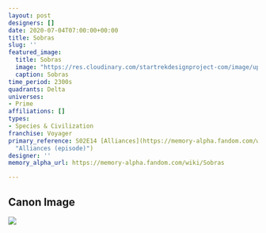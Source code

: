 ```yaml
---
layout: post
designers: []
date: 2020-07-04T07:00:00+00:00
title: Sobras
slug: ''
featured_image:
  title: Sobras
  image: "https://res.cloudinary.com/startrekdesignproject-com/image/upload/v1593897068/SobrasA.png"
  caption: Sobras
time_period: 2300s
quadrants: Delta
universes:
- Prime
affiliations: []
types:
- Species & Civilization
franchise: Voyager
primary_reference: S02E14 [Alliances](https://memory-alpha.fandom.com/wiki/Alliances_(episode)
  "Alliances (episode)")
designer: ''
memory_alpha_url: https://memory-alpha.fandom.com/wiki/Sobras

---
```

## Canon Image

![](https://res.cloudinary.com/startrekdesignproject-com/image/upload/v1593898824/Sobras-Alliances.jpg)